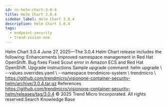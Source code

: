 ```yaml
---
id: rn-helm-chart-3-0-4
title: Helm Chart 3.0.4
sidebar_label: Helm Chart 3.0.4
description: Helm Chart 3.0.4
tags:
  - endpoint-security
  - trend-vision-one
---
```


 Helm Chart 3.0.4 June 27, 2025—The 3.0.4 Helm Chart release includes the following: Enhancements Improved namespace management in Red Hat OpenShift. Bug fixes Fixed Scout error in Amazon ECS and Red Hat OpenShift. Upgrade instructions Sample upgrade command: helm upgrade \ --values overrides.yaml \ --namespace trendmicro-system \ trendmicro \ https://github.com/trendmicro/visionone-container-security-helm/archive/3.0.4.tar.gz References https://github.com/trendmicro/visionone-container-security-helm/releases/tag/3.0.4 © 2025 Trend Micro Incorporated. All rights reserved.Search Knowledge Base